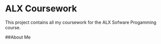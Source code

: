 # ALX Coursework
This project contains all my coursework for the ALX Sofware Progamming course.

##About Me


